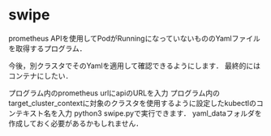 # swipe

prometheus APIを使用してPodがRunningになっていないもののYamlファイルを取得するプログラム．

今後，別クラスタでそのYamlを適用して確認できるようにします．
最終的にはコンテナにしたい．

プログラム内のprometheus urlにapiのURLを入力
プログラム内のtarget_cluster_contextに対象のクラスタを使用するように設定したkubectlのコンテキスト名を入力
python3 swipe.pyで実行できます．
yaml_dataフォルダを作成しておく必要があるかもしれません．
